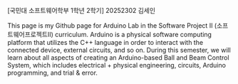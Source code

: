 [국민대 소프트웨어학부 1학년 2학기]
20252302 김세인

  This page is my Github page for Arduino Lab in the Software Project II (소프트웨어프로젝트II) curriculum.
Arduino is a physical software computing platform that utilizes the C++ language in order to interact with
the connected device, external circuits, and so on. 
  During this semester, we will learn about all aspects of creating an Arduino-based Ball and Beam Control System,
which includes electrical + physical engineering, circuits, Arduino programming, and trial & error. 
